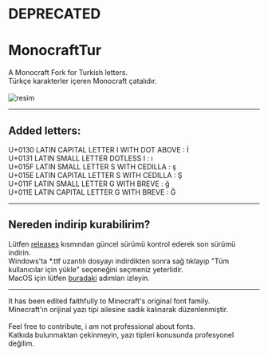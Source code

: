 # DEPRECATED
# MonocraftTur

A Monocraft Fork for Turkish letters. <br />
Türkçe karakterler içeren Monocraft çatalıdır. <br />
<br />
![resim](https://user-images.githubusercontent.com/28842754/195703269-884aa766-fc31-42c0-a7c5-867b31546cfc.png)

---
## Added letters:<br />
U+0130 	LATIN CAPITAL LETTER I WITH DOT ABOVE     : İ<br />
U+0131 	LATIN SMALL LETTER DOTLESS I              : ı<br />
U+015F 	LATIN SMALL LETTER S WITH CEDILLA         : ş<br />
U+015E 	LATIN CAPITAL LETTER S WITH CEDILLA       : Ş<br />
U+011F 	LATIN SMALL LETTER G WITH BREVE           : ğ<br />
U+011E 	LATIN CAPITAL LETTER G WITH BREVE         : Ğ<br />

-----
## Nereden indirip kurabilirim?

Lütfen [releases](https://github.com/burakowski/MonocraftTur/releases) kısmından güncel sürümü kontrol ederek son sürümü indirin.<br />
Windows'ta *.ttf uzantılı dosyayı indirdikten sonra sağ tıklayıp "Tüm kullanıcılar için yükle" seçeneğini seçmeniz yeterlidir.<br />
MacOS için lütfen [buradaki](https://support.apple.com/tr-tr/HT201749) adımları izleyin.<br />

-----
It has been edited faithfully to Minecraft's original font family.<br />
Minecraft'ın orijinal yazı tipi ailesine sadık kalınarak düzenlenmiştir.<br />
<br />
Feel free to contribute, i am not professional about fonts.<br />
Katkıda bulunmaktan çekinmeyin, yazı tipleri konusunda profesyonel değilim.
